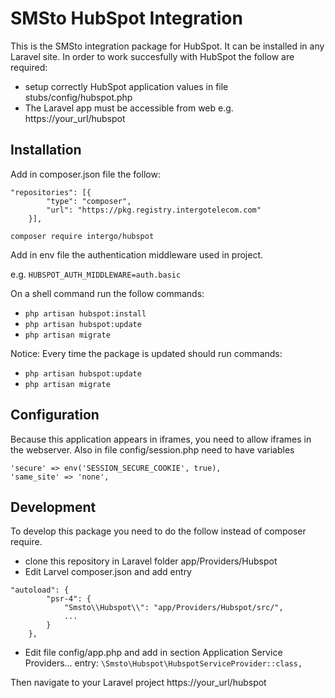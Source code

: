 # SMSto HubSpot Integration

This is the SMSto integration package for HubSpot. It can be installed in any Laravel site.
In order to work succesfully with HubSpot the follow are required:
* setup correctly HubSpot application values in file stubs/config/hubspot.php
* The Laravel app must be accessible from web e.g. https://your_url/hubspot

## Installation

Add in composer.json file the follow:
```
"repositories": [{
        "type": "composer",
        "url": "https://pkg.registry.intergotelecom.com"
    }],
```

`composer require intergo/hubspot`

Add in env file the authentication middleware used in project.

e.g. `HUBSPOT_AUTH_MIDDLEWARE=auth.basic`

On a shell command run the follow commands:
* `php artisan hubspot:install`
* `php artisan hubspot:update`
* `php artisan migrate`

Notice: Every time the package is updated should run commands:
* `php artisan hubspot:update`
* `php artisan migrate`

## Configuration

Because this application appears in iframes, you need to allow iframes in the webserver.
Also in file config/session.php need to have variables

```
'secure' => env('SESSION_SECURE_COOKIE', true),
'same_site' => 'none',
```

## Development
To develop this package you need to do the follow instead of composer require.
* clone this repository in Laravel folder app/Providers/Hubspot
* Edit Larvel composer.json and add entry
```
"autoload": {
        "psr-4": {
            "Smsto\\Hubspot\\": "app/Providers/Hubspot/src/",
            ...
        }
    },
```
* Edit file config/app.php and add in section Application Service Providers... entry:
`\Smsto\Hubspot\HubspotServiceProvider::class,`

Then navigate to your Laravel project https://your_url/hubspot


